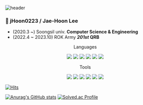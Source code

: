 ![header](https://capsule-render.vercel.app/api?type=Waving&color=3498DB&height=190&text=jHoon0223&fontSize=60&fontColor=F0F3F4&fontAlign=70&animation=twinkling)

### 👋 jHoon0223 / Jae-Hoon Lee

* (2020.3 ~) Soongsil univ. **Computer Science & Engineering**
* (2022.4 ~ 2023.10) ROK Army ***201st* QRB**

<div align="center">
	<p> Languages </p>
	<img src="https://img.shields.io/badge/C-A8B9CC?style=flat&logo=c&logoColor=white" />
  	<img src="https://img.shields.io/badge/C++-00599C?style=flat&logo=cplusplus&logoColor=white" />
	<img src="https://img.shields.io/badge/Java-007396?style=flat&logo=Java&logoColor=white" />
	<img src="https://img.shields.io/badge/HTML5-E34F26?style=flat&logo=HTML5&logoColor=white" />
	<img src="https://img.shields.io/badge/CSS3-1572B6?style=flat&logo=CSS3&logoColor=white" />
  	<img src="https://img.shields.io/badge/Swift-F05138?style=flat&logo=swift&logoColor=white" />
</div>

<div align="center">
	<p> Tools </p>
	<img src="https://img.shields.io/badge/Visual Studio-5C2D91?style=flat&logo=visualstudio&logoColor=white" />
	<img src="https://img.shields.io/badge/Visual Studio Code-007ACC?style=flat&logo=visualstudiocode&logoColor=white" />
	<img src="https://img.shields.io/badge/Eclipse IDE-2C2255?style=flat&logo=eclipseide&logoColor=white" />
	<img src="https://img.shields.io/badge/Android Studio-3DDC84?style=flat&logo=androidstudio&logoColor=white" />
  	<img src="https://img.shields.io/badge/Xcode-147EFB?style=flat&logo=xcode&logoColor=white" />
	<img src="https://img.shields.io/badge/GitHub-181717?style=flat&logo=github&logoColor=white" />
</div>

[![Hits](https://hits.seeyoufarm.com/api/count/incr/badge.svg?url=https%3A%2F%2Fgithub.com%2FjHoon0223&count_bg=%233D3D42&title_bg=%2325252B&icon=visualstudiocode.svg&icon_color=%230066B8&title=hits&edge_flat=true)](https://hits.seeyoufarm.com)

[![Anurag's GitHub stats](https://github-readme-stats.vercel.app/api?username=jHoon0223&show_icons=true&hide=prs&hide_border=true&border_radius=0&bg_color=2c2c32&title_color=0066b8&icon_color=0066b8&text_color=ffffff)](https://github.com/anuraghazra/github-readme-stats)
[![Solved.ac Profile](http://mazassumnida.wtf/api/v2/generate_badge?boj=201sabde)](https://solved.ac/201sabde/)

<!-- [![Top Langs](https://github-readme-stats.vercel.app/api/top-langs/?username=jHoon0223&layout=compact&hide_border=true&border_radius=0&bg_color=2c2c32&title_color=0066b8&text_color=ffffff&hide=javascript,scss,css)](https://github.com/anuraghazra/github-readme-stats) -->

<!--
**jHoon0223/jHoon0223** is a ✨ _special_ ✨ repository because its `README.md` (this file) appears on your GitHub profile.

Here are some ideas to get you started:

- 🔭 I’m currently working on ...
- 🌱 I’m currently learning ...
- 👯 I’m looking to collaborate on ...
- 🤔 I’m looking for help with ...
- 💬 Ask me about ...
- 📫 How to reach me: ...
- 😄 Pronouns: ...
- ⚡ Fun fact: ...
-->
